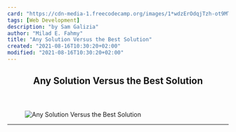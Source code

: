 ```yaml
---
card: "https://cdn-media-1.freecodecamp.org/images/1*wdzErOdqjTzh-ot9MTuEig.jpeg"
tags: [Web Development]
description: "by Sam Galizia"
author: "Milad E. Fahmy"
title: "Any Solution Versus the Best Solution"
created: "2021-08-16T10:30:20+02:00"
modified: "2021-08-16T10:30:20+02:00"
---
```

<div class="site-wrapper">
<main id="site-main" class="site-main outer">
<div class="inner">
<article class="post-full post tag-web-development tag-education tag-teaching tag-design tag-programming ">
<header class="post-full-header">
<h1 class="post-full-title">Any Solution Versus the Best Solution</h1>
</header>
<figure class="post-full-image">
<picture>
<source media="(max-width: 700px)" sizes="1px" srcset="data:image/gif;base64,R0lGODlhAQABAIAAAAAAAP///yH5BAEAAAAALAAAAAABAAEAAAIBRAA7 1w">
<source media="(min-width: 701px)" sizes="(max-width: 800px) 400px,
(max-width: 1170px) 700px,
1400px" srcset="https://cdn-media-1.freecodecamp.org/images/1*wdzErOdqjTzh-ot9MTuEig.jpeg 300w,
https://cdn-media-1.freecodecamp.org/images/1*wdzErOdqjTzh-ot9MTuEig.jpeg 600w,
https://cdn-media-1.freecodecamp.org/images/1*wdzErOdqjTzh-ot9MTuEig.jpeg 1000w,
https://cdn-media-1.freecodecamp.org/images/1*wdzErOdqjTzh-ot9MTuEig.jpeg 2000w">
<img onerror="this.style.display='none'" src="https://cdn-media-1.freecodecamp.org/images/1*wdzErOdqjTzh-ot9MTuEig.jpeg" alt="Any Solution Versus the Best Solution">
</picture>
</figure>
<section class="post-full-content">
<div class="post-content medium-migrated-article">
</div>
<hr>
</section>
</article>
</div>
</main>
</div>
<!-- Google Tag Manager (noscript) -->
<!-- End Google Tag Manager (noscript) -->
